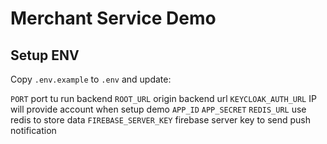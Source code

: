# Merchant Service Demo

## Setup ENV

Copy `.env.example` to `.env` and update:

`PORT` port tu run backend
`ROOT_URL` origin backend url
`KEYCLOAK_AUTH_URL` IP will provide account when setup demo
`APP_ID`
`APP_SECRET`
`REDIS_URL` use redis to store data
`FIREBASE_SERVER_KEY` firebase server key to send push notification


